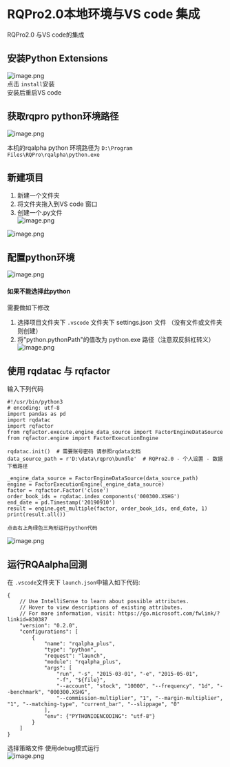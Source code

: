 # RQPro2.0本地环境与VS code 集成  

RQPro2.0 与VS code的集成    
    
## 安装Python Extensions    
![image.png](..\images\7485616-f158acfbcd3c94d6.png)    
点击 `install`安装    
安装后重启VS code    
    
## 获取rqpro python环境路径    
![image.png](..\images\7485616-70a6fd7967995099.png)    
    
本机的rqalpha python 环境路径为  `D:\Program Files\RQPro\rqalpha\python.exe`    
    
## 新建项目    
1. 新建一个文件夹     
2. 将文件夹拖入到VS code 窗口    
3. 创建一个.py文件    
![image.png](..\images\7485616-72678655d4375ff6.png)    
    
![image.png](..\images\7485616-d86003d95947b08b.png)    
    
## 配置python环境    
![image.png](..\images\7485616-9247cbc10fd98329.png)    
    
#### 如果不能选择此python    
    
需要做如下修改    
1. 选择项目文件夹下 `.vscode` 文件夹下 settings.json 文件 （没有文件或文件夹则创建）    
2. 将"python.pythonPath"的值改为 python.exe 路径（注意双反斜杠转义）    
![image.png](..\images\7485616-9071bb0e7a8fdabe.png)    
    
## 使用 rqdatac 与 rqfactor    
输入下列代码    
```    
#!/usr/bin/python3    
# encoding: utf-8    
import pandas as pd    
import rqdatac    
import rqfactor    
from rqfactor.execute.engine_data_source import FactorEngineDataSource    
from rqfactor.engine import FactorExecutionEngine    
    
rqdatac.init()  # 需要账号密码 请参照rqdata文档    
data_source_path = r'D:\data\rqpro\bundle'  # RQPro2.0 - 个人设置 - 数据下载路径    
    
_engine_data_source = FactorEngineDataSource(data_source_path)    
engine = FactorExecutionEngine(_engine_data_source)    
factor = rqfactor.Factor('close')    
order_book_ids = rqdatac.index_components('000300.XSHG')    
end_date = pd.Timestamp('20190910')    
result = engine.get_multiple(factor, order_book_ids, end_date, 1)    
print(result.all())    
    
点击右上角绿色三角形运行python代码    
```    
![image.png](..\images\7485616-1b59916fc7ac94d2.png)    
    
    
## 运行RQAalpha回测    
在 `.vscode`文件夹下 `launch.json`中输入如下代码:    
```    
{    
    // Use IntelliSense to learn about possible attributes.    
    // Hover to view descriptions of existing attributes.    
    // For more information, visit: https://go.microsoft.com/fwlink/?linkid=830387    
    "version": "0.2.0",    
    "configurations": [    
        {    
            "name": "rqalpha_plus",    
            "type": "python",    
            "request": "launch",    
            "module": "rqalpha_plus",    
            "args": [    
                "run", "-s", "2015-03-01", "-e", "2015-05-01",     
                "-f", "${file}",    
                "--account", "stock", "10000", "--frequency", "1d", "--benchmark", "000300.XSHG",     
                "--commission-multiplier", "1", "--margin-multiplier", "1", "--matching-type", "current_bar", "--slippage", "0"    
            ],    
            "env": {"PYTHONIOENCODING": "utf-8"}    
        }    
    ]    
}    
```    
选择策略文件 使用debug模式运行    
![image.png](..\images\7485616-6e7808203c5fb95c.png)    
    
    
